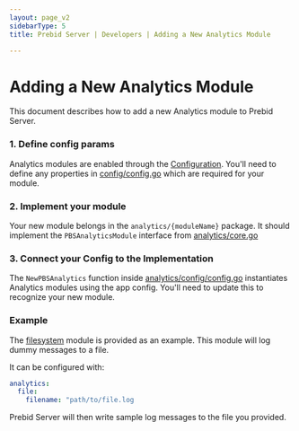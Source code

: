 ```yaml
---
layout: page_v2
sidebarType: 5
title: Prebid Server | Developers | Adding a New Analytics Module

---
```

# Adding a New Analytics Module

This document describes how to add a new Analytics module to Prebid Server.

### 1. Define config params

Analytics modules are enabled through the [Configuration](https://github.com/prebid/prebid-server/blob/master/docs/developers/configuration.md).
You'll need to define any properties in [config/config.go](https://github.com/prebid/prebid-server/blob/master/config/config.go)
which are required for your module.

### 2. Implement your module

Your new module belongs in the `analytics/{moduleName}` package. It should implement the `PBSAnalyticsModule` interface from
[analytics/core.go](https://github.com/prebid/prebid-server/blob/master/analytics/core.go)

### 3. Connect your Config to the Implementation

The `NewPBSAnalytics` function inside [analytics/config/config.go](https://github.com/prebid/prebid-server/blob/master/analytics/config/config.go) instantiates Analytics modules
using the app config. You'll need to update this to recognize your new module.

### Example

The [filesystem](https://github.com/prebid/prebid-server/tree/master/analytics/filesystem) module is provided as an example. This module will log dummy messages to a file.

It can be configured with:

```yaml
analytics:
  file:
    filename: "path/to/file.log
```

Prebid Server will then write sample log messages to the file you provided.

